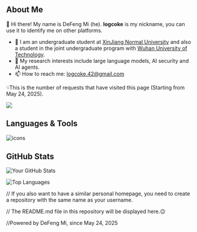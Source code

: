 ## About Me
👋 Hi there! My name is DeFeng Mi (he). **logcoke** is my nickname, you can use it to identify me on other platforms.

- 🔭 I am an undergraduate student at [XinJiang Normal University](https://www.xjnu.edu.cn) and also a student in the joint undergraduate program with [Wuhan University of Technology](http://english.whut.edu.cn).
- 🌱 My research interests include large language models, AI security and AI agents.
- 📫 How to reach me: logcoke.42@gmail.com

☟This is the number of requests that have visited this page (Starting from May 24, 2025).

[![](https://komarev.com/ghpvc/?username=logcoke&label=View)](https://github.com/logcoke)

## Languages & Tools

<p>
  <!-- 编程语言 -->
  <img src="https://skillicons.dev/icons?i=cpp,c,java,python,idea,clion,pycharm,vscode,html,css,js,vue,git,linux,mysql" alt="icons"/>
</p>

## GitHub Stats

![Your GitHub Stats](https://github-readme-stats.vercel.app/api?username=logcoke&show_icons=true)

![Top Languages](https://github-readme-stats.vercel.app/api/top-langs/?username=logcoke&layout=compact)

// If you also want to have a similar personal homepage, you need to create a repository with the same name as your username.

// The README.md file in this repository will be displayed here.😉

//Powered by DeFeng Mi, since May 24, 2025
